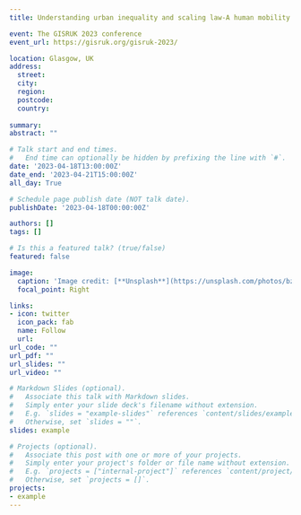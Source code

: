 ```yaml
---
title: Understanding urban inequality and scaling law-A human mobility perspective

event: The GISRUK 2023 conference
event_url: https://gisruk.org/gisruk-2023/

location: Glasgow, UK
address:
  street: 
  city: 
  region: 
  postcode: 
  country: 
  
summary: 
abstract: ""

# Talk start and end times.
#   End time can optionally be hidden by prefixing the line with `#`.
date: '2023-04-18T13:00:00Z'
date_end: '2023-04-21T15:00:00Z'
all_day: True

# Schedule page publish date (NOT talk date).
publishDate: '2023-04-18T00:00:00Z'

authors: []
tags: []

# Is this a featured talk? (true/false)
featured: false

image:
  caption: 'Image credit: [**Unsplash**](https://unsplash.com/photos/bzdhc5b3Bxs)'
  focal_point: Right

links:
- icon: twitter
  icon_pack: fab
  name: Follow
  url: 
url_code: ""
url_pdf: ""
url_slides: ""
url_video: ""

# Markdown Slides (optional).
#   Associate this talk with Markdown slides.
#   Simply enter your slide deck's filename without extension.
#   E.g. `slides = "example-slides"` references `content/slides/example-slides.md`.
#   Otherwise, set `slides = ""`.
slides: example

# Projects (optional).
#   Associate this post with one or more of your projects.
#   Simply enter your project's folder or file name without extension.
#   E.g. `projects = ["internal-project"]` references `content/project/deep-learning/index.md`.
#   Otherwise, set `projects = []`.
projects:
- example
---
```

